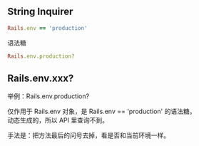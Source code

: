 ## String Inquirer

```ruby
Rails.env == 'production'
```

语法糖

```ruby
Rails.env.production?
```

## Rails.env.xxx?

举例：Rails.env.production?

仅作用于 Rails.env 对象，是 Rails.env == 'production' 的语法糖。<br/>
动态生成的，所以 API 里查询不到。

手法是：把方法最后的问号去掉，看是否和当前环境一样。
